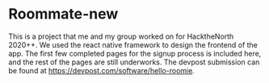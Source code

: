 # Roommate-new
This is a project that me and my group worked on for HacktheNorth 2020++.
We used the react native framework to design the frontend of the app.
The first few completed pages for the signup process is included here, and the rest of the pages are still underworks. 
The devpost submission can be found at https://devpost.com/software/hello-roomie. 
